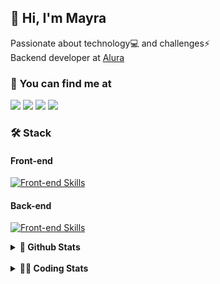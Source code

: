 ## 👋 Hi, I'm Mayra

Passionate about technology💻 and challenges⚡  
Backend developer at [Alura](https://www.alura.com.br)   

### 💬 You can find me at

<a href="https://mayra.dev" target="_blank" rel="noopener"><img src="https://img.shields.io/badge/-mayra.dev-005FED?style=flat&logo=Google-chrome&logoColor=white"/></a>
<a href="https://linkedin.com/in/mayraamaral" target="_blank" rel="noopener"><img src="https://img.shields.io/badge/-/mayraamaral-0077B5?style=flat&logo=Linkedin&logoColor=white"/></a>
<a href="mailto:mayra@mayra.dev" target="_blank" rel="noopener"><img src="https://img.shields.io/badge/-mayra@mayra.dev-D14836?style=flat&logo=Gmail&logoColor=white"/></a>
<a href="" target="_blank" rel="noopener"><img src="https://img.shields.io/badge/-mayraamaral-7289DA?style=flat&logo=Discord&logoColor=white"/></a>

### 🛠️ Stack
#### Front-end

[![Front-end Skills](https://skillicons.dev/icons?i=react,next,angular,redux,styledcomponents,html,css,sass,js,ts,figma)](https://skillicons.dev)
#### Back-end

[![Front-end Skills](https://skillicons.dev/icons?i=java,spring,hibernate,aws,idea,postgres,mysql,git,linux,bash,nodejs,docker,kubernetes,jenkins)](https://skillicons.dev)


<details>
    <summary><strong>📌 Github Stats</strong></summary>
    <br />
    <div align="center">
        <table>
      <td><img height="160em" src="https://github-readme-stats.vercel.app/api?username=mayraamaral&show_icons=true&theme=algolia&hide_border=true&hide=stars&count_private=true" alt="Readme stats"></td>
      <td><img height="160em" src="https://github-readme-stats.vercel.app/api/top-langs/?username=mayraamaral&&layout=compact&&theme=algolia&hide_border=true&langs_count=6" alt="Language stats"></td>
       </table>
  </div> 
    

  <p align="center">
    <img src="https://github-readme-streak-stats.herokuapp.com?user=mayraamaral&theme=dark&hide_border=true&date_format=j%20M%5B%20Y%5D&locale=pt-br&background=050F2C&ring=0195DD&fire=23AA7D&currStreakLabel=23AA7D" alt="Streak stats">
  </p> 
</details>

<br />

<details>
  <summary><strong>👩‍💻 Coding Stats</strong></summary>
  <br />
  
  <!--START_SECTION:waka-->
![Code Time](http://img.shields.io/badge/Code%20Time-673%20hrs%2043%20mins-blue)

**🐱 My GitHub Data** 

> 📦 588.2 kB Used in GitHub's Storage 
 > 
> 🏆 1,305 Contributions in the Year 2024
 > 
> 🚫 Not Opted to Hire
 > 
> 📜 62 Public Repositories 
 > 
> 🔑 33 Private Repositories 
 > 
**I'm an Early 🐤** 

```text
🌞 Morning                11408 commits       ██████░░░░░░░░░░░░░░░░░░░   23.31 % 
🌆 Daytime                31143 commits       ████████████████░░░░░░░░░   63.62 % 
🌃 Evening                6121 commits        ███░░░░░░░░░░░░░░░░░░░░░░   12.50 % 
🌙 Night                  277 commits         ░░░░░░░░░░░░░░░░░░░░░░░░░   00.57 % 
```
📅 **I'm Most Productive on Wednesday** 

```text
Monday                   8161 commits        ████░░░░░░░░░░░░░░░░░░░░░   16.67 % 
Tuesday                  5934 commits        ███░░░░░░░░░░░░░░░░░░░░░░   12.12 % 
Wednesday                16695 commits       █████████░░░░░░░░░░░░░░░░   34.11 % 
Thursday                 10718 commits       █████░░░░░░░░░░░░░░░░░░░░   21.90 % 
Friday                   6718 commits        ███░░░░░░░░░░░░░░░░░░░░░░   13.72 % 
Saturday                 304 commits         ░░░░░░░░░░░░░░░░░░░░░░░░░   00.62 % 
Sunday                   419 commits         ░░░░░░░░░░░░░░░░░░░░░░░░░   00.86 % 
```


📊 **This Week I Spent My Time On** 

```text
🕑︎ Time Zone: America/Sao_Paulo

💬 Programming Languages: 
SQL                      2 hrs 28 mins       ████████░░░░░░░░░░░░░░░░░   33.71 % 
Java                     2 hrs 24 mins       ████████░░░░░░░░░░░░░░░░░   32.88 % 
JavaScript               1 hr 41 mins        ██████░░░░░░░░░░░░░░░░░░░   22.97 % 
JSP                      24 mins             █░░░░░░░░░░░░░░░░░░░░░░░░   05.52 % 
CSS                      11 mins             █░░░░░░░░░░░░░░░░░░░░░░░░   02.56 % 

🔥 Editors: 
IntelliJ IDEA            6 hrs 44 mins       ███████████████████████░░   91.92 % 
VS Code                  35 mins             ██░░░░░░░░░░░░░░░░░░░░░░░   08.08 % 

💻 Operating System: 
Linux                    7 hrs 19 mins       █████████████████████████   100.00 % 
```

**I Mostly Code in Java** 

```text
Java                     123 repos           ███████░░░░░░░░░░░░░░░░░░   27.89 % 
JavaScript               101 repos           ██████░░░░░░░░░░░░░░░░░░░   22.90 % 
TypeScript               83 repos            █████░░░░░░░░░░░░░░░░░░░░   18.82 % 
Python                   2 repos             ░░░░░░░░░░░░░░░░░░░░░░░░░   00.45 % 
Dockerfile               1 repo              ░░░░░░░░░░░░░░░░░░░░░░░░░   00.23 % 
```




 Last Updated on 27/12/2024 19:15:34 UTC
<!--END_SECTION:waka-->

</details>
